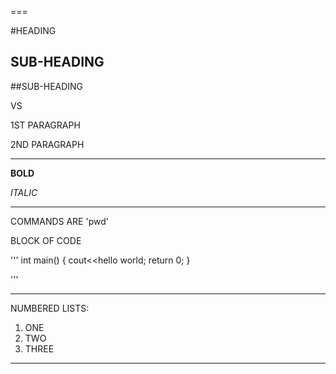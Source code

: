 ===

#HEADING

SUB-HEADING
---

##SUB-HEADING

VS

1ST PARAGRAPH

2ND PARAGRAPH

---

**BOLD**

*ITALIC*

---

COMMANDS ARE 'pwd'

BLOCK OF CODE

'''
int main()
{
    cout<<hello world;
    return 0;
}

'''

---

NUMBERED LISTS:

1. ONE
2. TWO
3. THREE

---
